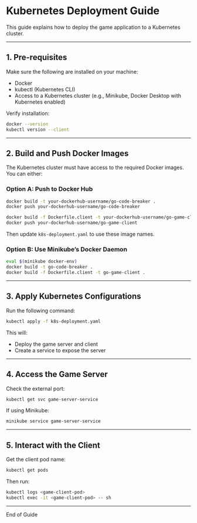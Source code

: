 # Kubernetes Deployment Guide

This guide explains how to deploy the game application to a Kubernetes cluster.

---

## 1. Pre-requisites

Make sure the following are installed on your machine:

- Docker
- kubectl (Kubernetes CLI)
- Access to a Kubernetes cluster (e.g., Minikube, Docker Desktop with Kubernetes enabled)

Verify installation:

```bash
docker --version
kubectl version --client
```

---

## 2. Build and Push Docker Images

The Kubernetes cluster must have access to the required Docker images. You can either:

### Option A: Push to Docker Hub

```bash
docker build -t your-dockerhub-username/go-code-breaker .
docker push your-dockerhub-username/go-code-breaker

docker build -f Dockerfile.client -t your-dockerhub-username/go-game-client .
docker push your-dockerhub-username/go-game-client
```

Then update `k8s-deployment.yaml` to use these image names.

### Option B: Use Minikube’s Docker Daemon

```bash
eval $(minikube docker-env)
docker build -t go-code-breaker .
docker build -f Dockerfile.client -t go-game-client .
```

---

## 3. Apply Kubernetes Configurations

Run the following command:

```bash
kubectl apply -f k8s-deployment.yaml
```

This will:

- Deploy the game server and client
- Create a service to expose the server

---

## 4. Access the Game Server

Check the external port:

```bash
kubectl get svc game-server-service
```

If using Minikube:

```bash
minikube service game-server-service
```

---

## 5. Interact with the Client

Get the client pod name:

```bash
kubectl get pods
```

Then run:

```bash
kubectl logs <game-client-pod>
kubectl exec -it <game-client-pod> -- sh
```

---

End of Guide